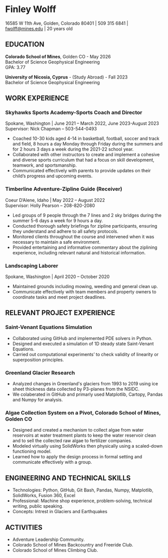 # Finley Wolff
16585 W 11th Ave, Golden, Colorado 80401 | 509 315 6841 | fwolff@mines.edu | 20 years old

## EDUCATION
**Colorado School of Mines**, Golden CO - May 2026  
Bachelor of Science Geophysical Engineering  
GPA: 3.77

**University of Nicosia, Cyprus** - (Study Abroad) - Fall 2023  
Bachelor of Science Geophysical Engineering  

## WORK EXPERIENCE

### Skyhawks Sports Academy-Sports Coach and Director
Spokane, Washington | June 2021 – March 2022, June 2023-August 2023  
Supervisor: Nick Chapman – 503-544-0493
- Coached 10-30 kids aged 4-14 in basketball, football, soccer and track and field, 8 hours a day Monday through Friday during the summers and for 2 hours 3 days a week during the 2021-22 school year.
- Collaborated with other instructors to create and implement a cohesive and diverse sports curriculum that had a focus on skill development, teamwork, and sportsmanship.
- Communicated effectively with parents to provide updates on their child’s progress and upcoming events.

### Timberline Adventure-Zipline Guide (Receiver)
Coeur D’Alene, Idaho | May 2022 – August 2022  
Supervisor: Holly Pearson – 208-820-2080
- Led groups of 9 people through the 7 lines and 2 sky bridges during the summer 5-6 days a week for 9 hours a day.
- Conducted thorough safety briefings for zipline participants, ensuring they understand and adhere to all safety protocols.
- Monitored clients throughout the course and intervened when it was necessary to maintain a safe environment.
- Provided entertaining and informative commentary about the ziplining experience, including relevant natural and historical information.

### Landscaping Laborer
Spokane, Washington | April 2020 – October 2020
- Maintained grounds including mowing, weeding and general clean up.
- Communicate effectively with team members and property owners to coordinate tasks and meet project deadlines.

## RELEVANT PROJECT EXPERIENCE

### Saint-Venant Equations Simulation
- Collaborated using GitHub and implemented PDE solvers in Python.
- Designed and executed a simulation of 1D steady state Saint-Venant Equations.
- Carried out computational experiments’ to check validity of linearity or superposition principles.

### Greenland Glacier Research
- Analyzed changes in Greenland's glaciers from 1993 to 2019 using ice sheet thickness data collected by P3-planes from the NSIDC.
- We colaberated in GitHub and primarly used Matplotlib, Cartopy, Pandas and Numpy for analysis.

### Algae Collection System on a Pivot, Colorado School of Mines, Golden CO
- Designed and created a mechanism to collect algae from water reservoirs at water treatment plants to keep the water reservoir clean and to sell the collected raw algae to fertilizer companies.
- Modeled virtually using SolidWorks then physically using a scaled-down functioning model.
- Learned how to apply the design process in formal setting and communicate effectively with a group.

## ENGINEERING AND TECHNICAL SKILLS
- Technologies: Python, GitHub, Git Bash, Pandas, Numpy, Matplotlib, SolidWorks, Fusion 360, Excel
- Professional: Machine shop experience, problem-solving, technical writing, public speaking.
- Concepts: Intrest in Glaciers and Earthquakes

## ACTIVITIES
- Adventure Leadership Community.
- Colorado School of Mines Backcountry and Freeride Club.
- Colorado School of Mines Climbing Club.
